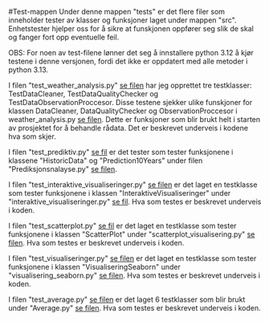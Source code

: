 #Test-mappen
Under denne mappen "tests" er det flere filer som inneholder tester av klasser og funksjoner laget under mappen "src". Enhetstester hjelper oss for å sikre at funskjonen oppfører seg slik de skal og fanger fort opp eventuelle feil. 

OBS: For noen av test-filene lønner det seg å innstallere python 3.12 å kjør testene i denne versjonen, fordi det ikke er oppdatert med alle metoder i python 3.13.

I filen "test_weather_analysis.py" [se filen](/tests/test_weather_analysis.py) har jeg opprettet tre testklasser: TestDataCleaner, TestDataQualityChecker og TestDataObservationProccesor. Disse testene sjekker ulike funskjoner for klassen DataCleaner, DataQualityChecker og ObservationProccesor i weather_analysis.py [se filen](../src/Weather_analysis.py). Dette er funksjoner som blir brukt helt i starten av prosjektet for å behandle rådata. Det er beskrevet underveis i kodene hva som skjer. 

I filen "test_prediktiv.py" [se fil](/tests/test_predektiv.py) er det tester som tester funksjonene i klassene "HistoricData" og "Prediction10Years" under filen "Prediksjonsnalayse.py" [se filen](../src/Prediksjonsanalyse.py).

I filen "test_interaktive_visualiseringer.py" [se filen](/tests/test_interaktive_visualiseringer.py) er det laget en testklasse som tester funksjonene i klassen "InteraktiveVisualiseringer" under "interaktive_visualiseringer.py" [se fil](../src/interaktiv_visualisering.py). Hva som testes er beskrevet underveis i koden.

I filen "test_scatterplot.py" [se fil](/tests/test_scatterplot.py) er det laget en testklasse som tester funksjonene i klassen "ScatterPlot" under "scatterplot_visualisering.py" [se filen](../src/scatterplot_visualisering.py). Hva som testes er beskrevet underveis i koden. 

I filen "test_visualiseringer.py" [se filen](/tests/test_visualiseringer.py) er det laget en testklasse som tester funksjonene i klassen "VisualiseringSeaborn" under "visualisering_seaborn.py" [se filen](../src/visualisering_seaborn.py). Hva som testes er beskrevet underveis i koden. 

I filen "test_average.py" [se filen](/tests/test_average.py) er det laget 6 testklasser som blir brukt under "Average.py" [se filen](../src/Average.py). Hva som testes er beskrevet underveis i koden. 


